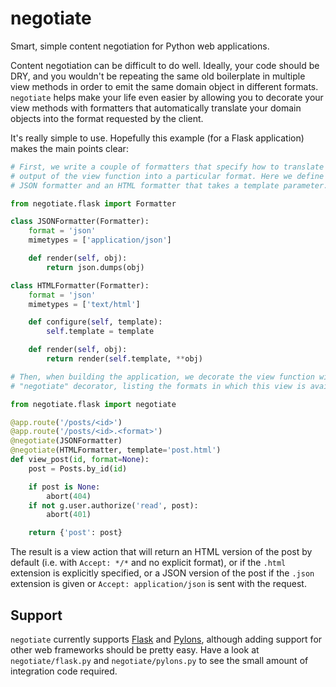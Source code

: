 negotiate
=========

Smart, simple content negotiation for Python web applications.

Content negotiation can be difficult to do well. Ideally, your code should be
DRY, and you wouldn't be repeating the same old boilerplate in multiple view
methods in order to emit the same domain object in different formats.
``negotiate`` helps make your life even easier by allowing you to decorate
your view methods with formatters that automatically translate your domain
objects into the format requested by the client.

It's really simple to use. Hopefully this example (for a Flask application)
makes the main points clear:

```python
# First, we write a couple of formatters that specify how to translate the
# output of the view function into a particular format. Here we define a
# JSON formatter and an HTML formatter that takes a template parameter.

from negotiate.flask import Formatter

class JSONFormatter(Formatter):
    format = 'json'
    mimetypes = ['application/json']

    def render(self, obj):
        return json.dumps(obj)

class HTMLFormatter(Formatter):
    format = 'json'
    mimetypes = ['text/html']

    def configure(self, template):
        self.template = template

    def render(self, obj):
        return render(self.template, **obj)

# Then, when building the application, we decorate the view function with the
# "negotiate" decorator, listing the formats in which this view is available.

from negotiate.flask import negotiate

@app.route('/posts/<id>')
@app.route('/posts/<id>.<format>')
@negotiate(JSONFormatter)
@negotiate(HTMLFormatter, template='post.html')
def view_post(id, format=None):
    post = Posts.by_id(id)

    if post is None:
        abort(404)
    if not g.user.authorize('read', post):
        abort(401)

    return {'post': post}
```

The result is a view action that will return an HTML version of the post by default (i.e. with `Accept: */*` and no explicit format), or if the `.html` extension is explicitly specified, or a JSON version of the post if the `.json` extension is given or `Accept: application/json` is sent with the request.

Support
-------

`negotiate` currently supports [Flask](http://flask.pocoo.org) and [Pylons](http://pylonshq.com), although adding support for other web frameworks should be pretty easy. Have a look at `negotiate/flask.py` and `negotiate/pylons.py` to see the small amount of integration code required.
